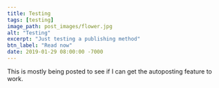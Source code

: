 ```yaml
---
title: Testing
tags: [testing]
image_path: post_images/flower.jpg
alt: "Testing"
excerpt: "Just testing a publishing method"
btn_label: "Read now"
date: 2019-01-29 08:00:00 -7000
---
```


This is mostly being posted to see if I can get the autoposting feature to work.
